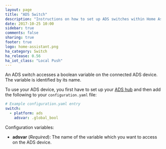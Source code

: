 ```yaml
---
layout: page
title: "ADS Switch"
description: "Instructions on how to set up ADS switches within Home Assistant."
date: 2017-10-25 10:00
sidebar: true
comments: false
sharing: true
footer: true
logo: home-assistant.png
ha_category: Switch
ha_release: 0.56
ha_iot_class: "Local Push"
---
```


An ADS switch accesses a boolean variable on the connected ADS device. The
variable is identified by its name.

To use your ADS device, you first have to set up your [ADS
hub](/components/ads/) and then add the following to your `configuration.yaml`
file:

```yaml
# Example configuration.yaml entry
switch:
  - platform: ads
    adsvar: .global_bool
```

Configuration variables:

- **adsvar** (*Required*): The name of the variable which you want to access on
the ADS device.